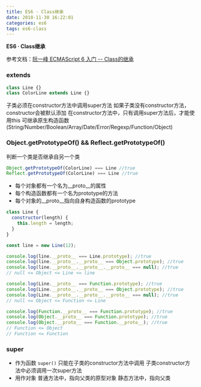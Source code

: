 ```yaml
---
title: ES6 · Class继承
date: 2018-11-30 16:22:01
categories: es6
tags: es6-class
---
```


**ES6 · Class继承**

<!-- more -->

参考文档：[阮一峰 ECMAScript 6 入门 -- Class的继承](http://es6.ruanyifeng.com/#docs/class-extends)

### extends
```js
class Line {}
class ColorLine extends Line {}
```
子类必须在constructor方法中调用super方法
如果子类没有constructor方法，constructor会被默认添加
在constructor方法中，只有调用super方法后，才能使用this
可继承原生构造函数(String/Number/Boolean/Array/Date/Error/Regexp/Function/Object)

### Object.getPrototypeOf() && Reflect.getPrototypeOf()
判断一个类是否继承自另一个类

```js
Object.getPrototypeOf(ColorLine) === Line //true
Reflect.getPrototypeOf(ColorLine) === Line //true
```

- 每个对象都有一个名为__proto__的属性
- 每个构造函数都有一个名为prototype的方法
- 每个对象的__proto__指向自身构造函数的prototype

```js
class Line {
  constructor(length) {
    this.length = length;
  }
}

const line = new Line(12);

console.log(line.__proto__ === Line.prototype); //true
console.log(line.__proto__.__proto__ === Object.prototype); //true
console.log(line.__proto__.__proto__.__proto__ === null); //true
// null <= Object <= Line <= line

console.log(Line.__proto__ === Function.prototype); //true
console.log(Line.__proto__.__proto__ === Object.prototype); //true
console.log(Line.__proto__.__proto__.__proto__ === null); //true
// null <= Object <= Function <= Line

console.log(Function.__proto__ === Function.prototype); //true
console.log(Object.__proto__ === Function.prototype); //true
console.log(Object.__proto__ === Function.__proto__); //true
// Function <= Object
// Function <= Function
```

### super
- 作为函数 `super()`
只能在子类的constructor方法中调用
子类constructor方法中必须调用一次super方法
- 用作对象
普通方法中，指向父类的原型对象
静态方法中，指向父类